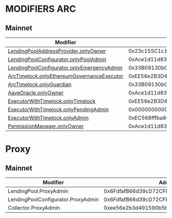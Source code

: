 # MODIFIERS ARC

## Mainnet
| Modifier | Addreess |
|----------|----------|
| [LendingPoolAddressProvider.onlyOwner](../out/PERMISSIONS_ARC.md#lendingpooladdressprovideronlyowner) | 0x23c155C1c1ecB18a86921Da29802292f1d282c68 |
| [LendingPoolConfigurator.onlyPoolAdmin](../out/PERMISSIONS_ARC.md#lendingpoolconfiguratoronlypooladmin) | 0xAce1d11d836cb3F51Ef658FD4D353fFb3c301218 |
| [LendingPoolConfigurator.onlyEmergencyAdmin](../out/PERMISSIONS_ARC.md#lendingpoolconfiguratoronlyemergencyadmin) | 0x33B09130b035d6D7e57d76fEa0873d9545FA7557 |
| [ArcTimelock.onlyEthereumGovernanceExecutor](../out/PERMISSIONS_ARC.md#arctimelockonlyethereumgovernanceexecutor) | 0xEE56e2B3D491590B5b31738cC34d5232F378a8D5 |
| [ArcTimelock.onlyGuardian](../out/PERMISSIONS_ARC.md#arctimelockonlyguardian) | 0x33B09130b035d6D7e57d76fEa0873d9545FA7557 |
| [AaveOracle.onlyOwner](../out/PERMISSIONS_ARC.md#aaveoracleonlyowner) | 0xAce1d11d836cb3F51Ef658FD4D353fFb3c301218 |
| [ExecutorWithTimelock.onlyTimelock](../out/PERMISSIONS_ARC.md#executorwithtimelockonlytimelock) | 0xEE56e2B3D491590B5b31738cC34d5232F378a8D5 |
| [ExecutorWithTimelock.onlyPendingAdmin](../out/PERMISSIONS_ARC.md#executorwithtimelockonlypendingadmin) | 0x0000000000000000000000000000000000000000 |
| [ExecutorWithTimelock.onlyAdmin](../out/PERMISSIONS_ARC.md#executorwithtimelockonlyadmin) | 0xEC568fffba86c094cf06b22134B23074DFE2252c |
| [PermissionManager.onlyOwner](../out/PERMISSIONS_ARC.md#permissionmanageronlyowner) | 0xAce1d11d836cb3F51Ef658FD4D353fFb3c301218 |
# Proxy
## Mainnet
| Modifier | Addreess |
|----------|----------|
| LendingPool.ProxyAdmin | 0x6FdfafB66d39cD72CFE7984D3Bbcc76632faAb00 |
| LendingPoolConfigurator.ProxyAdmin | 0x6FdfafB66d39cD72CFE7984D3Bbcc76632faAb00 |
| Collector.ProxyAdmin | 0xee56e2b3d491590b5b31738cc34d5232f378a8d5 |
